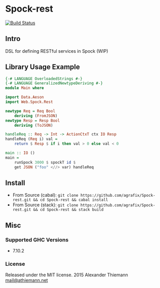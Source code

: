 Spock-rest
=====

[![Build Status](https://travis-ci.org/agrafix/Spock-rest.svg)](https://travis-ci.org/agrafix/Spock-rest)


## Intro


DSL for defining RESTful services in Spock (WIP)


## Library Usage Example

```haskell
{-# LANGUAGE OverloadedStrings #-}
{-# LANGUAGE GeneralizedNewtypeDeriving #-}
module Main where

import Data.Aeson
import Web.Spock.Rest

newtype Req = Req Bool
    deriving (FromJSON)
newtype Resp = Resp Bool
    deriving (ToJSON)

handleReq :: Req -> Int -> ActionCtxT ctx IO Resp
handleReq (Req i) val =
    return $ Resp $ if i then val > 0 else val < 0

main :: IO ()
main =
    runSpock 3000 $ spockT id $
    get JSON ("foo" <//> var) handleReq

```

## Install

* From Source (cabal): `git clone https://github.com/agrafix/Spock-rest.git && cd Spock-rest && cabal install`
* From Source (stack): `git clone https://github.com/agrafix/Spock-rest.git && cd Spock-rest && stack build`


## Misc

### Supported GHC Versions

* 7.10.2

### License

Released under the MIT license.
2015 Alexander Thiemann <mail@athiemann.net>
